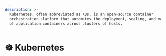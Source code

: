```yaml
---
description: >-
  Kubernetes, often abbreviated as K8s, is an open-source container
  orchestration platform that automates the deployment, scaling, and management
  of application containers across clusters of hosts.
---
```


# ☸️ Kubernetes

